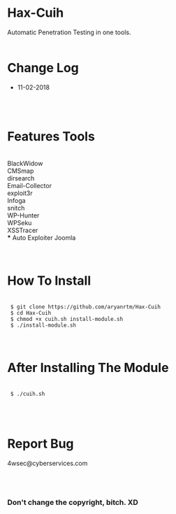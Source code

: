 # Hax-Cuih
Automatic Penetration Testing in one tools.
<br>
<br>
# Change Log
* 11-02-2018
<br>
<br>
<h1>Features Tools</h1>
<br>
 BlackWidow<br>
 CMSmap<br>
 dirsearch<br>
 Email-Collector<br>
 exploit3r<br>
 Infoga<br>
 snitch<br>
 WP-Hunter<br>
 WPSeku<br>
 XSSTracer<br>
<b>*</b> Auto Exploiter Joomla<br>
<br>
<br>
<h1>How To Install</h1>
<br>
<code> $ git clone https://github.com/aryanrtm/Hax-Cuih </code><br>
<code> $ cd Hax-Cuih </code><br>
<code> $ chmod +x cuih.sh install-module.sh </code><br>
<code> $ ./install-module.sh </code><br>
<br>
<br>
<h1>After Installing The Module</h1>
<br>
<code> $ ./cuih.sh </code><br>
<br>
<br>
<br>
<h1>Report Bug</h1>
<p>4wsec@cyberservices.com</p>
<br>
<br>
<h3>Don't change the copyright, bitch. XD</h3>
